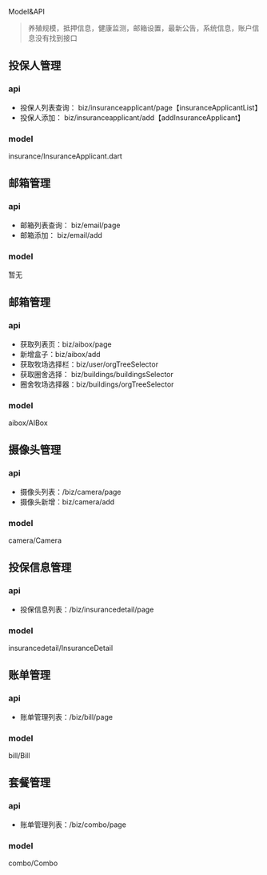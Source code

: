Model&API

> 养殖规模，抵押信息，健康监测，邮箱设置，最新公告，系统信息，账户信息没有找到接口

## 投保人管理

### api 

- 投保人列表查询： biz/insuranceapplicant/page【insuranceApplicantList】
- 投保人添加： biz/insuranceapplicant/add【addInsuranceApplicant】

### model

insurance/InsuranceApplicant.dart

## 邮箱管理

### api 

- 邮箱列表查询： biz/email/page
- 邮箱添加： biz/email/add

### model

暂无


## 邮箱管理

### api 

- 获取列表页：biz/aibox/page
- 新增盒子：biz/aibox/add
- 获取牧场选择栏：biz/user/orgTreeSelector
- 获取圈舍选择： biz/buildings/buildingsSelector
- 圈舍牧场选择器：biz/buildings/orgTreeSelector

### model

aibox/AIBox

## 摄像头管理

### api 

- 摄像头列表：/biz/camera/page
- 摄像头新增：biz/camera/add

### model

camera/Camera

## 投保信息管理

### api 

- 投保信息列表：/biz/insurancedetail/page

### model

insurancedetail/InsuranceDetail

## 账单管理

### api 

- 账单管理列表：/biz/bill/page

### model

bill/Bill

## 套餐管理

### api 

- 账单管理列表：/biz/combo/page

### model

combo/Combo
